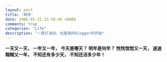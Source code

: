 ```yaml
---
layout: post
title: '胡写'
date: 2006-05-31 13:58:46 +0800
comments: true
categories: "Life"
description: "一首打油诗，也是我的blogger的开始"
---
```


**一天又一天，
一年又一年，
今天是哪天？
明年是何年？
恍恍惚惚又一天，
迷迷糊糊又一年，
不知还有多少天，
不知还活多少年！**
